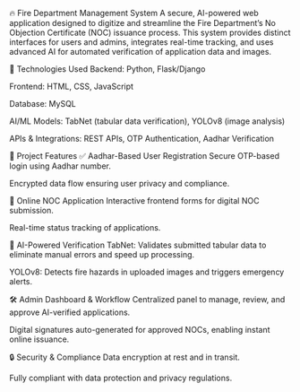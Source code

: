 🔥 Fire Department Management System
A secure, AI-powered web application designed to digitize and streamline the Fire Department’s No Objection Certificate (NOC) issuance process. This system provides distinct interfaces for users and admins, integrates real-time tracking, and uses advanced AI for automated verification of application data and images.

🚀 Technologies Used
Backend: Python, Flask/Django

Frontend: HTML, CSS, JavaScript

Database: MySQL

AI/ML Models: TabNet (tabular data verification), YOLOv8 (image analysis)

APIs & Integrations: REST APIs, OTP Authentication, Aadhar Verification

📌 Project Features
✅ Aadhar-Based User Registration
Secure OTP-based login using Aadhar number.

Encrypted data flow ensuring user privacy and compliance.

📝 Online NOC Application
Interactive frontend forms for digital NOC submission.

Real-time status tracking of applications.

🧠 AI-Powered Verification
TabNet: Validates submitted tabular data to eliminate manual errors and speed up processing.

YOLOv8: Detects fire hazards in uploaded images and triggers emergency alerts.

🛠️ Admin Dashboard & Workflow
Centralized panel to manage, review, and approve AI-verified applications.

Digital signatures auto-generated for approved NOCs, enabling instant online issuance.

🔒 Security & Compliance
Data encryption at rest and in transit.

Fully compliant with data protection and privacy regulations.

